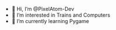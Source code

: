 - 👋 Hi, I’m @PixelAtom-Dev
- 👀 I’m interested in Trains and Computers
- 🌱 I’m currently learning Pygame

<!---
PixelAtom-Dev/PixelAtom-Dev is a ✨ special ✨ repository because its `README.md` (this file) appears on your GitHub profile.
You can click the Preview link to take a look at your changes.
--->
